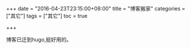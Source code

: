 +++
date = "2016-04-23T23:15:00+08:00"
title = "博客搬家"
categories = ["其它"]
tags = ["其它"]
toc = true

+++

博客已迁到hugo,挺好用的。
